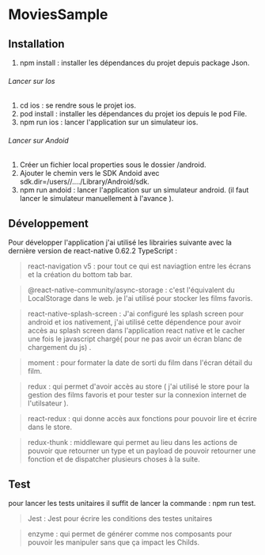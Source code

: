 # MoviesSample

## Installation 

1. npm install : installer les dépendances du projet depuis package Json.

###### Lancer sur Ios 

1. cd ios : se rendre sous le projet ios.
2. pod install : installer les dépendances du projet ios depuis le pod File.
3. npm run ios : lancer l'application sur un simulateur ios.

###### Lancer sur Andoid 

1. Créer un fichier local properties sous le dossier /android.
2. Ajouter le chemin vers le SDK Andoid avec sdk.dir=/users//..../Library/Android/sdk.
3. npm run andoid : lancer l'application sur un simulateur android. (il faut lancer le simulateur manuellement à l'avance ).

## Développement

Pour développer l'application j'ai utilisé les librairies suivante avec la dernière version de react-native 0.62.2 TypeScript :

> react-navigation v5 : pour tout ce qui est naviagtion entre les écrans et la création du bottom tab bar.

> @react-native-community/async-storage : c'est l'équivalent du LocalStorage dans le web. je l'ai utilisé pour stocker les films favoris.

> react-native-splash-screen : J'ai configuré les splash screen pour android et ios nativement, j'ai utilisé cette dépendence pour avoir accès au splash screen dans l'application react native et le cacher une fois le javascript chargé( pour ne pas avoir un écran blanc de chargement du js) .

> moment : pour formater la date de sorti du film dans l'écran détail du film.

> redux : qui permet d'avoir accès au store ( j'ai utilisé le store pour la gestion des films favoris et pour tester sur la connexion internet de l'utilsateur ).

> react-redux : qui donne accès aux fonctions pour pouvoir lire et écrire dans le store.

> redux-thunk : middleware qui permet au lieu dans les actions de pouvoir que retourner un type et un payload de pouvoir retourner une fonction et de dispatcher plusieurs choses à la suite.

## Test

pour lancer les tests unitaires il suffit de lancer la commande : npm run test.

> Jest : Jest pour écrire les conditions des testes unitaires

> enzyme : qui permet de générer comme nos composants pour pouvoir les manipuler sans que ça impact les Childs.






